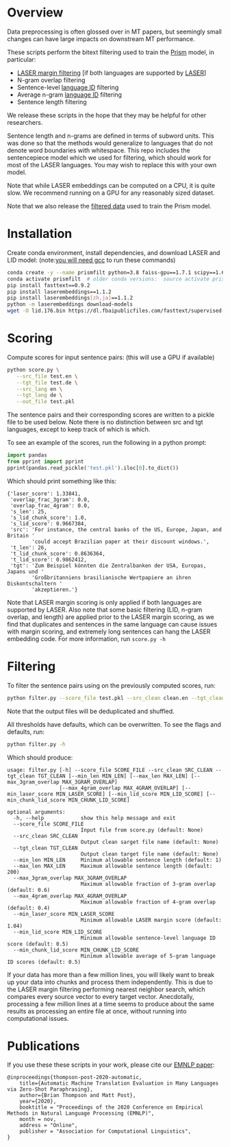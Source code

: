 
# Overview

Data preprocessing is often glossed over in MT papers, 
but seemingly small changes can have large impacts on downstream MT performance.


These scripts perform the bitext filtering used to train the [Prism](https://github.com/thompsonb/prism) model, in particular:
 - [LASER margin filtering](https://arxiv.org/abs/1811.01136) [if both languages are supported by [LASER](https://github.com/facebookresearch/LASER)]
 - N-gram overlap filtering
 - Sentence-level [language ID](https://fasttext.cc/docs/en/language-identification.html) filtering
 - Average n-gram [language ID](https://fasttext.cc/docs/en/language-identification.html) filtering
 - Sentence length filtering

We release these scripts in the hope that they may be helpful for other researchers. 

Sentence length and n-grams are defined in terms of subword units.
This was done so that the methods would generalize to languages that do not denote word boundaries with whitespace. 
This repo includes the sentencepiece model which we used for filtering, which should work for most of the LASER languages. You may wish to replace this with your own model.

Note that while LASER embeddings can be computed on a CPU, it is quite slow. We recommend running on a GPU for any reasonably sized dataset.

Note that we also release the [filtered data](http://data.statmt.org/prism/prism_data.tz) used to train the Prism model. 

# Installation

Create conda environment, install dependencies, and download LASER and LID model: (note:[you will need gcc](https://github.com/facebookresearch/fastText/issues/1196) to run these commands)
```bash
conda create -y --name prismfilt python=3.8 faiss-gpu==1.7.1 scipy==1.6.2 pytorch==1.9.0 sentencepiece==0.1.95 pandas==1.2.4 -c pytorch -c anaconda -c conda-forge # faiss-cpu on CPU
conda activate prismfilt  # older conda versions: `source activate prismfilt`
pip install fasttext==0.9.2
pip install laserembeddings==1.1.2
pip install laserembeddings[zh,ja]==1.1.2
python -m laserembeddings download-models
wget -O lid.176.bin https://dl.fbaipublicfiles.com/fasttext/supervised-models/lid.176.bin
```
# Scoring

Compute scores for input sentence pairs: (this will use a GPU if available)
```bash
python score.py \
   --src_file test.en \
   --tgt_file test.de \
   --src_lang en \
   --tgt_lang de \
   --out_file test.pkl
```
The sentence pairs and their corresponding scores are written to a pickle file to be used below. 
Note there is no distinction between src and tgt languages, except to keep track of which is which. 

To see an example of the scores, run the following in a python prompt:
```python
import pandas
from pprint import pprint
pprint(pandas.read_pickle('test.pkl').iloc[0].to_dict())
```

Which should print something like this:
```
{'laser_score': 1.33841,
 'overlap_frac_3gram': 0.0,
 'overlap_frac_4gram': 0.0,
 's_len': 25,
 's_lid_chunk_score': 1.0,
 's_lid_score': 0.9667384,
 'src': 'For instance, the central banks of the US, Europe, Japan, and Britain '
        'could accept Brazilian paper at their discount windows.',
 't_len': 26,
 't_lid_chunk_score': 0.8636364,
 't_lid_score': 0.9862412,
 'tgt': 'Zum Beispiel könnten die Zentralbanken der USA, Europas, Japans und '
        'Großbritanniens brasilianische Wertpapiere an ihren Diskontschaltern '
        'akzeptieren.'}
```

Note that LASER margin scoring is only applied if both languages are supported by LASER.
Also note that some basic filtering (LID, n-gram overlap, and length) are applied prior to 
the LASER margin scoring, as we find that 
duplicates and sentences in the same language can cause issues with margin scoring, 
and extremely long sentences can hang the LASER embedding code. For more information, run `score.py -h`



# Filtering

To filter the sentence pairs using on the previously computed scores, run:
```bash
python filter.py --score_file test.pkl --src_clean clean.en --tgt_clean clean.de
```

Note that the output files will be deduplicated and shuffled. 

All thresholds have defaults, which can be overwritten. To see the flags and defaults, run:
```bash
python filter.py -h
```
Which should produce:
```
usage: filter.py [-h] --score_file SCORE_FILE --src_clean SRC_CLEAN --tgt_clean TGT_CLEAN [--min_len MIN_LEN] [--max_len MAX_LEN] [--max_3gram_overlap MAX_3GRAM_OVERLAP]
                 [--max_4gram_overlap MAX_4GRAM_OVERLAP] [--min_laser_score MIN_LASER_SCORE] [--min_lid_score MIN_LID_SCORE] [--min_chunk_lid_score MIN_CHUNK_LID_SCORE]

optional arguments:
  -h, --help            show this help message and exit
  --score_file SCORE_FILE
                        Input file from score.py (default: None)
  --src_clean SRC_CLEAN
                        Output clean sarget file name (default: None)
  --tgt_clean TGT_CLEAN
                        Output clean target file name (default: None)
  --min_len MIN_LEN     Minimum allowable sentence length (default: 1)
  --max_len MAX_LEN     Maximum allowable sentence length (default: 200)
  --max_3gram_overlap MAX_3GRAM_OVERLAP
                        Maximum allowable fraction of 3-gram overlap (default: 0.6)
  --max_4gram_overlap MAX_4GRAM_OVERLAP
                        Maximum allowable fraction of 4-gram overlap (default: 0.4)
  --min_laser_score MIN_LASER_SCORE
                        Minimum allowable LASER margin score (default: 1.04)
  --min_lid_score MIN_LID_SCORE
                        Minimum allowable sentence-level language ID score (default: 0.5)
  --min_chunk_lid_score MIN_CHUNK_LID_SCORE
                        Minimum allowable average of 5-gram language ID scores (default: 0.5)
```

If your data has more than a few million lines, you will likely want to break up your data into chunks and process them independently. This is due to the LASER margin filtering performing nearest neighbor search, which compares every source vector to every target vector. Anecdotally, processing a few million lines at a time seems to produce about the same results as processing an entire file at once, without running into computational issues. 


# Publications

If you use these these scripts in your work, please cite our [EMNLP paper](https://www.aclweb.org/anthology/2020.emnlp-main.8/):
```
@inproceedings{thompson-post-2020-automatic,
    title={Automatic Machine Translation Evaluation in Many Languages via Zero-Shot Paraphrasing},
    author={Brian Thompson and Matt Post},
    year={2020},
    booktitle = "Proceedings of the 2020 Conference on Empirical Methods in Natural Language Processing (EMNLP)",
    month = nov,
    address = "Online",
    publisher = "Association for Computational Linguistics",
}
```
